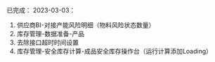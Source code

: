 已完成：
2023-03-03：
1. 供应商BI-对接产能风险明细（物料风险状态数量）
2. 库存管理-数据准备-产品
3. 去除接口超时时间设置
4. 库存管理-安全库存计算-成品安全库存操作台（运行计算添加Loading）
